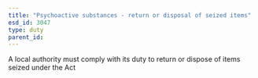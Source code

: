 ```yaml
---
title: "Psychoactive substances - return or disposal of seized items"
esd_id: 3047
type: duty
parent_id:  
---
```


A local authority must comply with its duty to return or dispose of items seized under the Act

